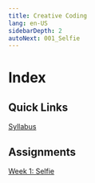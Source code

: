 ```yaml
---
title: Creative Coding
lang: en-US
sidebarDepth: 2
autoNext: 001_Selfie
---
```


# Index

## Quick Links

[Syllabus](https://idmnyu.github.io/DM-GY-6063-Creative-Coding-A-Fall-2020/)



## Assignments

[Week 1: Selfie](001_Selfie)

